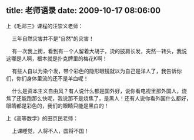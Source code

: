 title: 老师语录
date: 2009-10-17 08:06:00
---

上《毛邓三》课程的汪崇义老师：

    三年自然灾害并不是"自然"的灾害！

    有一次我上街，看到有一个人留着大胡子，烫的披肩长发，突然一转头，我说这哪是人啊，根本就是扑克牌里的梅花K啊！

    有些人自以为染个发，带个彩色的隐形眼镜就以为自己是洋人了，我告诉你们，你们身体里流的还不是羊血呢！

    什么是资本主义自由风？有人说什么都是国外好，说你看电视里那外国人，烧焦了还能跑那么快呢，我说那不是烧焦了，是黑人！还有人说你看外国什么都好，眼睛都是彩色的，我们的眼睛只能是黑白的！

上《高等数学》的田京民老师：

    上课睡觉，人将不人，国将不国！